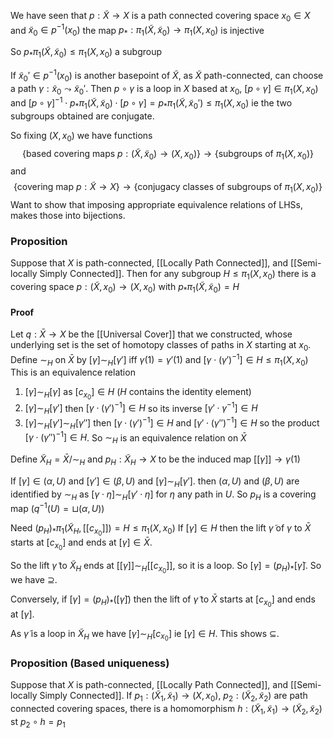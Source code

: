 We have seen that $p:\tilde{X}\to X$ is a path connected covering space
$x_{0}\in X$ and $\tilde{x}_{0}\in p ^{-1}(x_{0})$ the map $p_{*}:\pi_{1}(\tilde{X},\tilde{x}_{0})\to \pi_{1}(X,x_{0})$ is injective

So $p_{*}\pi_{1}(\tilde{X},\tilde{x}_{0})\leq \pi_{1}(X,x_{0})$ a subgroup

If $\tilde{x}_{0}'\in p ^{-1}(x_{0})$ is another basepoint of $\tilde{X}$, 
as $\tilde{X}$ path-connected, can choose a path $\gamma:\tilde{x}_{0}\leadsto \tilde{x}_{0}'$.
Then $p\circ \gamma$ is a loop in $X$ based at $x_{0}$, $[p\circ \gamma]\in \pi_{1}(X,x_{0})$
and 
$[p\circ \gamma]^{-1}\cdot p_{*}\pi_{1}(\tilde{X},\tilde{x}_{0})\cdot[p\circ \gamma]=p_{*}\pi_{1}(\tilde{X},\tilde{x}_{0}')\leq \pi_{1}(X,x_{0})$
ie the two subgroups obtained are conjugate.

So fixing $(X,x_{0})$ we have functions
$$
\{ \text{based covering maps }p:(\tilde{X},\tilde{x}_{0})\to(X,x_{0}) \}\to \{ \text{subgroups of }\pi_{1}(X,x_{0}) \}
$$
and 
$$
\left\{  \text{covering map }p:\tilde{X}\to X  \right\}\to \{ \text{conjugacy classes of subgroups of } \pi_{1}(X,x_{0})\}
$$
Want to show that imposing appropriate equivalence relations of LHSs, makes those into bijections.

### Proposition
Suppose that $X$ is path-connected, [[Locally Path Connected]], and [[Semi-locally Simply Connected]].
Then for any subgroup $H\leq \pi_{1}(X,x_{0})$ there is a covering space $p:(\tilde{X},x_{0})\to(X,x_{0})$ with $p_{*}\pi_{1}(\tilde{X},\tilde{x}_{0})=H$
#### Proof
Let $q:\bar{X}\to X$ be the [[Universal Cover]] that we constructed, whose underlying set is the set of homotopy classes of paths in $X$ starting at $x_{0}$.
Define $\sim_{H}$ on $\bar{X}$ by $[\gamma]\sim_{H}[\gamma']$ iff $\gamma(1)=\gamma'(1)$ and $[\gamma \cdot(\gamma')^{-1}]\in H\leq \pi_{1}(X,x_{0})$
This is an equivalence relation
1. $[\gamma]\sim_{H}[\gamma]$ as $[c_{x_{0}}]\in H$ ($H$ contains the identity element)
2. $[\gamma]\sim_{H}[\gamma']$ then $[\gamma \cdot(\gamma')^{-1}]\in H$ so its inverse $[\gamma'\cdot \gamma ^{-1}]\in H$
3. $[\gamma]\sim_{H}[\gamma']\sim_{H}[\gamma'']$ then $[\gamma \cdot(\gamma')^{-1}]\in H$ and $[\gamma'\cdot(\gamma'')^{-1}]\in H$ so the product $[\gamma \cdot(\gamma'')^{-1}]\in H$.
So $\sim_{H}$ is an equivalence relation on $\bar{X}$

Define $\tilde{X}_{H}=\bar{X} / \sim_{H}$
and $p_{H}:\tilde{X}_{H}\to X$ to be the induced map $[[\gamma]]\to \gamma(1)$

If $[\gamma]\in(\alpha,U)$ and $[\gamma']\in(\beta,U)$ and $[\gamma]\sim_{H}[\gamma']$.
then $(\alpha,U)$ and $(\beta,U)$ are identified by $\sim _H$ 
as $[\gamma \cdot \eta]\sim_{H}[\gamma'\cdot \eta]$ for $\eta$ any path in $U$.
So $p_{H}$ is a covering map ($q^{-1}(U)=\sqcup(\alpha,U)$)

Need $(p_{H})_{*}\pi_{1}(\tilde{X}_{H},[[c_{x_{0}}]])=H\leq \pi_{1}(X,x_{0})$
If $[\gamma]\in H$ then the lift $\tilde{\gamma}$ of $\gamma$ to $\bar{X}$ starts at $[c_{x_{0}}]$ and ends at $[\gamma]\in \bar{X}$.

So the lift $\tilde{\gamma}$ to $\tilde{X}_{H}$ ends at $[[\gamma]]\sim_{H}[[c_{x_{0}}]]$, so it is a loop.
So $[\gamma]=(p_{H})_{*}[\tilde{\gamma}]$. So we have $\supseteq$.

Conversely, if $[\gamma]=(p_{H})_{*}([\tilde{\gamma}])$ then the lift of $\tilde{\gamma}$ to $\bar{X}$ starts at $[c_{x_{0}}]$ and ends at $[\gamma]$.

As $\tilde{\gamma}$ is a loop in $\tilde{X}_{H}$ we have $[\gamma]\sim_{H}[c_{x_{0}}]$ ie $[\gamma]\in H$. This shows $\subseteq$.


### Proposition (Based uniqueness)
Suppose that $X$ is path-connected, [[Locally Path Connected]], and [[Semi-locally Simply Connected]].
If $p_{1}:(\tilde{X}_{1},\tilde{x}_{1})\to(X,x_{0})$, $p_{2}:(\tilde{X}_{2},\tilde{x}_{2})$
are path connected covering spaces, there is a homomorphism
$h:(\tilde{X}_{1},\tilde{x}_{1})\to(\tilde{X}_{2},\tilde{x}_{2})$
st $p_{2}\circ h=p_{1}$